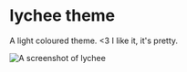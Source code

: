 # lychee theme

A light coloured theme. <3
I like it, it's pretty.

![A screenshot of lychee](https://snaek.org/s/liyuj/rozer.png)
